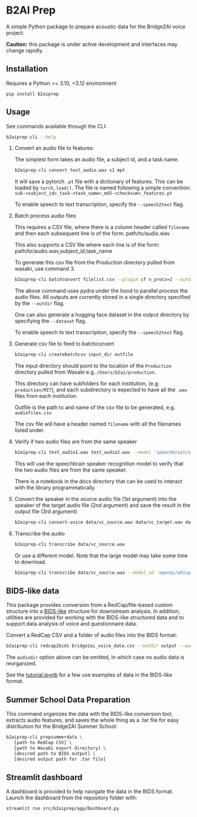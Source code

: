 # B2AI Prep

A simple Python package to prepare acoustic data for the Bridge2AI voice project.

**Caution:** this package is under active development and interfaces may change rapidly.

## Installation
Requires a Python >= 3.10, <3.12 environment

```
pip install b2aiprep
```

## Usage
See commands available through the CLI:

```bash
b2aiprep-cli --help
```

1. Convert an audio file to features:

    The simplest form takes an audio file, a subject id, and a task name.

    ```bash
    b2aiprep-cli convert test_audio.wav s1 mpt
    ```

    It will save a pytorch `.pt` file with a dictionary of features. This can be
    loaded by `torch.load()`. The file is named following a simple convention:
    `sub-<subject_id>_task-<task_name>_md5-<checksum>_features.pt`

    To enable speech to text transcription, specify the `--speech2text` flag.

2. Batch process audio files

    This requires a CSV file, where there is a column header called `filename` and then each subsequent line is of the form:
    path/to/audio.wav

    This also supports a CSV file where each line is of the form:
    path/to/audio.wav,subject_id,task_name

    To generate this csv file from the Production directory pulled from wasabi, use command 3.

    ```bash
    b2aiprep-cli batchconvert filelist.csv --plugin cf n_procs=2 --outdir out --save_figures
    ```

    The above command uses pydra under the hood to parallel process the audio files.
    All outputs are currently stored in a single directory specified by the `--outdir`
    flag.

    One can also generate a hugging face dataset in the output directory by specifying the
     `--dataset` flag.

    To enable speech to text transcription, specify the `--speech2text` flag.

3. Generate csv file to feed to batchconvert

    ```bash
    b2aiprep-cli createbatchcsv input_dir outfile
    ```

    The input directory should point to the location of the `Production` directory pulled from Wasabi e.g. `/Users/b2ai/production`.

    This directory can have subfolders for each institution, (e.g. `production/MIT`),
    and each subdirectory is expected to have all the `.wav` files from each institution.

    Outfile is the path to and name of the csv file to be generated, e.g. `audiofiles.csv`

   The csv file will have a header named `filename` with all the filenames listed under. 

5. Verify if two audio files are from the same speaker

    ```bash
    b2aiprep-cli test_audio1.wav test_audio2.wav --model 'speechbrain/spkrec-ecapa-voxceleb'
    ```

    This will use the speechbrain speaker recognition model to verify that the two
    audio files are from the same speaker.

    There is a notebook in the docs directory that can be used to interact with the library
    programmatically.

6. Convert the speaker in the source audio file (1st argument) into the speaker of the target audio file (2nd argument)
     and save the result in the output file (3rd argument)

    ```bash
    b2aiprep-cli convert-voice data/vc_source.wav data/vc_target.wav data/vc_output.wav
    ```

7. Transcribe the audio

    ```bash
    b2aiprep-cli transcribe data/vc_source.wav
    ```

    Or use a different model. Note that the large model may take some time to download. 

    ```bash
    b2aiprep-cli transcribe data/vc_source.wav --model_id 'openai/whisper-large-v3' --return_timestamps true
    ```

## BIDS-like data

This package provides conversion from a RedCap/file-based custom structure into a [BIDS-like](https://bids-standard.github.io/bids-starter-kit/folders_and_files/folders.html) structure for downstream analysis. In addition, utilities are provided for working with the BIDS-like structured data and to support data analysis of voice and questionnaire data.

Convert a RedCap CSV and a folder of audio files into the BIDS format:

```sh
b2aiprep-cli redcap2bids bridge2ai_voice_data.csv --outdir output --audiodir audio
```

The `audiodir` option above can be omitted, in which case no audio data is reorganized.

See the [tutorial.ipynb](docs/tutorial.ipynb) for a few use examples of data in the BIDS-like format.

## Summer School Data Preparation
This command organizes the data with the BIDS-like conversion tool, extracts audio features, and saves the whole thing
as a .tar file for easy distribution for the Bridge2AI Summer School:

```sh
b2aiprep-cli prepsummerdata \
   [path to RedCap CSV] \
   [path to Wasabi export directory] \
   [desired path to BIDS output] \
   [desired output path for .tar file]
```

## Streamlit dashboard

A dashboard is provided to help navigate the data in the BIDS format. Launch the dashboard from the repository folder with:

```sh
streamlit run src/b2aiprep/app/Dashboard.py
```
